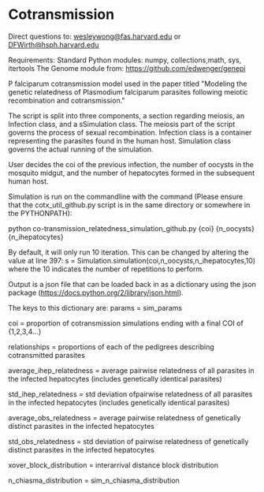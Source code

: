# Cotransmission
Direct questions to: wesleywong@fas.harvard.edu or DFWirth@hsph.harvard.edu 

Requirements:
Standard Python modules: numpy, collections,math, sys, itertools
The Genome module from: https://github.com/edwenger/genepi


P falciparum cotransmission model used in the paper titled "Modeling the genetic relatedness of Plasmodium falciparum parasites following meiotic recombination and cotransmission."

The script is split into three components, a section regarding meiosis, an Infection class, and a sSimulation class.
The meiosis part of the script governs the process of sexual recombination.
Infection class is a container representing the parasites found in the human host.
Simulation class governs the actual running of the simulation.


User decides the coi of the previous infection, the number of oocysts in the mosquito midgut, and the number of hepatocytes formed in the subsequent human host.

Simulation is run on the commandline with the command (Please ensure that the cotx_util_github.py script is in the same directory or somewhere in the PYTHONPATH):

python co-transmission_relatedness_simulation_github.py {coi} {n_oocysts} {n_ihepatocytes}

By default, it will only run 10 iteration. This can be changed by altering the value at line 397:
s = Simulation.simulation(coi,n_oocysts,n_ihepatocytes,10)
where the 10 indicates the number of repetitions to perform.

Output is a json file that can be loaded back in as a dictionary using the json package (https://docs.python.org/2/library/json.html).

The keys to this dictionary are:
params = sim_params

coi = proportion of cotransmission simulations ending with a final COI of {1,2,3,4...}

relationships = proportions of each of the pedigrees describing cotransmitted parasites 

average_ihep_relatedness = average pairwise relatedness of all parasites in the infected hepatocytes (includes genetically identical parasites)

std_ihep_relatedness = std deviation ofpairwise relatedness of all parasites in the infected hepatocytes (includes genetically identical parasites) 

average_obs_relatedness = average pairwise relatedness of genetically distinct parasites in the infected hepatocytes

std_obs_relatedness = std deviation of pairwise relatedness of genetically distinct parasites in the infected hepatocytes

xover_block_distribution = interarrival distance block distribution

n_chiasma_distribution = sim_n_chiasma_distribution
